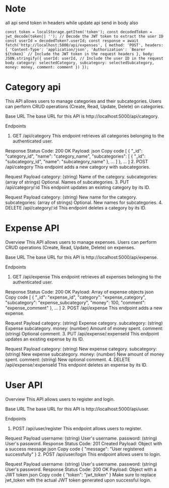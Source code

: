 
# Note
all api send token in headers
while update api send in body also 

``const token = localStorage.getItem('token');
const decodedToken = jwt_decode(token|| ''); // Decode the JWT token to extract the user ID
const userId = decodedToken?.userId;
const response = await fetch('http://localhost:5000/api/expenses', {
method: 'POST',
headers: {
'Content-Type': 'application/json',
'Authorization': `Bearer ${token}` // Include the JWT token in the request headers
},
body: JSON.stringify({
userId: userId, // Include the user ID in the request body
category: selectedCategory,
subcategory: selectedSubcategory,
money: money,
comment: comment
})
});``

# Category api
 This API allows users to manage categories and their subcategories. Users can perform CRUD operations (Create, Read, Update, Delete) on categories.

Base URL
The base URL for this API is http://localhost:5000/api/category.

Endpoints
1. GET /api/category
   This endpoint retrieves all categories belonging to the authenticated user.

Response
Status Code: 200 OK
Payload:
json
Copy code
[
{
"_id": "category_id",
"name": "category_name",
"subcategories": [
{
"_id": "subcategory_id",
"name": "subcategory_name"
},
...
]
},
...
]
2. POST /api/category
   This endpoint adds a new category with  subcategories.

Request Payload
category: (string) Name of the category.
subcategories: (array of strings) Optional. Names of subcategories.
3. PUT /api/category/:id
   This endpoint updates an existing category by its ID.

Request Payload
category: (string) New name for the category.
subcategories: (array of strings) Optional. New names for subcategories.
4. DELETE /api/category/:id
   This endpoint deletes a category by its ID.



# Expense API
Overview
This API allows users to manage expenses. Users can perform CRUD operations (Create, Read, Update, Delete) on expenses.

Base URL
The base URL for this API is http://localhost:5000/api/expense.

Endpoints
1. GET /api/expense
   This endpoint retrieves all expenses belonging to the authenticated user.

Response
Status Code: 200 OK
Payload: Array of expense objects
json
Copy code
[
{
"_id": "expense_id",
"category": "expense_category",
"subcategory": "expense_subcategory",
"money": 100,
"comment": "expense_comment"
},
...
]
2. POST /api/expense
   This endpoint adds a new expense.

Request Payload
category: (string) Expense category.
subcategory: (string) Expense subcategory.
money: (number) Amount of money spent.
comment: (string) Optional comment.
3. PUT /api/expense/:expenseId
   This endpoint updates an existing expense by its ID.

Request Payload
category: (string) New expense category.
subcategory: (string) New expense subcategory.
money: (number) New amount of money spent.
comment: (string) New optional comment.
4. DELETE /api/expense/:expenseId
   This endpoint deletes an expense by its ID.




# User API
Overview
This API allows users to register and login.

Base URL
The base URL for this API is http://localhost:5000/api/user.

Endpoints
1. POST /api/user/register
   This endpoint allows users to register.

Request Payload
username: (string) User's username.
password: (string) User's password.
Response
Status Code: 201 Created
Payload: Object with a success message
json
Copy code
{
"message": "User registered successfully"
}
2. POST /api/user/login
   This endpoint allows users to login.

Request Payload
username: (string) User's username.
password: (string) User's password.
Response
Status Code: 200 OK
Payload: Object with a JWT token
json
Copy code
{
"token": "jwt_token"
}
Make sure to replace jwt_token with the actual JWT token generated upon successful login.




